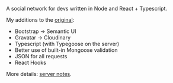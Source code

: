 A social network for devs written in Node and React + Typescript.

My additions to the [original](https://github.com/bradtraversy/devconnector):

- Bootstrap → Semantic UI
- Gravatar → Cloudinary
- Typescript (with Typegoose on the server)
- Better use of built-in Mongoose validation
- JSON for all requests
- React Hooks

More details: [server notes](server/NOTES.md).

